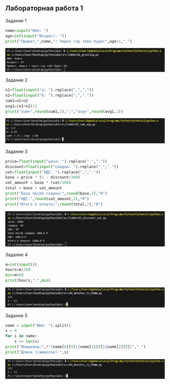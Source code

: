 ## Лaбораторная работа 1

Задание 1
```python
name=input("Имя: ")
age=int(input("Возраст: "))
print("Привет,",name,"! Через год тебе будет",age+1,".")
```
![скриншот 1](/images/lab01/01_greeting.png)


Задание 2
```python
n1=float(input("a: ").replace(",","."))
n2=float(input("b: ").replace(",","."))
sum1=n1+n2
avg1=(n1+n2)/2
print("sum=",round(sum1,2),";","avg=",round(avg1,2))
```
![скриншот 2](/images/lab01/02_sum_avg.png)


Задание 3 
```python
price=float(input("цена: ").replace(",","."))
discount=float(input("скидка: ").replace(",","."))
vat=float(input("НДС: ").replace(",","."))
base = price * (1 - discount/100)
vat_amount = base * (vat/100)
total = base + vat_amount
print("База после скидки:",round(base,2),"₽")
print("НДС:",round(vat_amount,2),"₽")
print("Итого к оплате:",round(total,2),"₽")
```
![скриншот 3](/images/lab01/03_disciunt_vat.png)


Задание 4
```python
m=int(input())
hours=m//60
min=m%60
print(hours,":",min)
```
![скриншот 4](/images/lab01/04_minutes_to_hhmm.png)


Задание 5
```python
name = input("Имя: ").split()
s = 0
for i in name:
    s += len(i)
print("Инициалы:",f"{name[0][0]}{name[1][0]}{name[2][0]}",".") 
print("Длина (символов):",s)
```
![скриншот 4](/images/lab01/04_minutes_to_hhmm.png)
